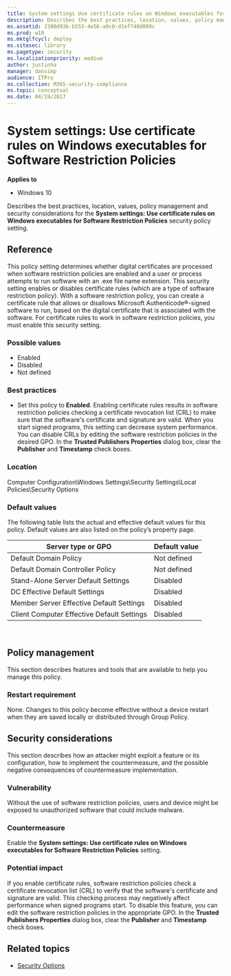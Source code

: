 ```yaml
---
title: System settings Use certificate rules on Windows executables for Software Restriction Policies (Windows 10)
description: Describes the best practices, location, values, policy management and security considerations for the System settings Use certificate rules on Windows executables for Software Restriction Policies security policy setting.
ms.assetid: 2380d93b-b553-4e56-a0c0-d1ef740d089c
ms.prod: w10
ms.mktglfcycl: deploy
ms.sitesec: library
ms.pagetype: security
ms.localizationpriority: medium
author: justinha
manager: dansimp
audience: ITPro
ms.collection: M365-security-compliance
ms.topic: conceptual
ms.date: 04/19/2017
---
```


# System settings: Use certificate rules on Windows executables for Software Restriction Policies

**Applies to**
-   Windows 10

Describes the best practices, location, values, policy management and security considerations for the **System settings: Use certificate rules on Windows executables for Software Restriction Policies** security policy setting.

## Reference

This policy setting determines whether digital certificates are processed when software restriction policies are enabled and a user or process attempts to run software with an .exe file name extension. This security setting enables or disables certificate rules (which are a type of software restriction policy). With a software restriction policy, you can create a certificate rule that allows or disallows Microsoft Authenticode®-signed software to run, based on the digital certificate that is associated with the software. For certificate rules to work in software restriction policies, you must enable this security setting.

### Possible values

-   Enabled
-   Disabled
-   Not defined

### Best practices

-   Set this policy to **Enabled**. Enabling certificate rules results in software restriction policies checking a certificate revocation list (CRL) to make sure that the software's certificate and signature are valid. When you start signed programs, this setting can decrease system performance. 
You can disable CRLs by editing the software restriction policies in the desired GPO. In the **Trusted Publishers Properties** dialog box, clear the **Publisher** and **Timestamp** check boxes.

### Location

Computer Configuration\\Windows Settings\\Security Settings\\Local Policies\\Security Options

### Default values

The following table lists the actual and effective default values for this policy. Default values are also listed on the policy’s property page.

| Server type or GPO | Default value |
| - | - |
| Default Domain Policy| Not defined| 
| Default Domain Controller Policy | Not defined| 
| Stand-Alone Server Default Settings | Disabled |
| DC Effective Default Settings | Disabled| 
| Member Server Effective Default Settings | Disabled| 
| Client Computer Effective Default Settings | Disabled| 
 
## Policy management

This section describes features and tools that are available to help you manage this policy.

### Restart requirement

None. Changes to this policy become effective without a device restart when they are saved locally or distributed through Group Policy.

## Security considerations

This section describes how an attacker might exploit a feature or its configuration, how to implement the countermeasure, and the possible negative consequences of countermeasure implementation.

### Vulnerability

Without the use of software restriction policies, users and device might be exposed to unauthorized software that could include malware.

### Countermeasure

Enable the **System settings: Use certificate rules on Windows executables for Software Restriction Policies** setting.

### Potential impact

If you enable certificate rules, software restriction policies check a certificate revocation list (CRL) to verify that the software's certificate and signature are valid. This checking process may negatively affect performance when signed programs start. To disable this feature, you can edit the software restriction policies in the appropriate GPO. In the **Trusted Publishers Properties** dialog box, clear the **Publisher** and **Timestamp** check boxes.

## Related topics

- [Security Options](security-options.md)
